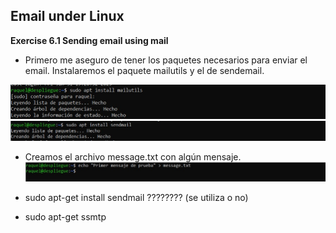 ## Email under Linux

**Exercise 6.1 Sending email using mail**

- Primero me aseguro de tener los paquetes necesarios para enviar el email. Instalaremos el paquete mailutils y el de sendemail.

![C1.jpg](https://github.com/Rardati/Despliegue/blob/main/Slackware/CapturasE/C1.jpg)
![C1a.jpg](https://github.com/Rardati/Despliegue/blob/main/Slackware/CapturasE/C1a.jpg)

-  Creamos el archivo message.txt con algún mensaje.
![C2.jpg](https://github.com/Rardati/Despliegue/blob/main/Slackware/CapturasE/C2.jpg)







- sudo apt-get install sendmail ???????? (se utiliza o no)
- sudo apt-get ssmtp